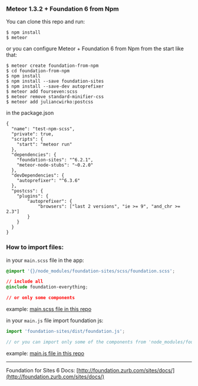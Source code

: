 ### Meteor 1.3.2 + Foundation 6 from Npm

You can clone this repo and run:

```
$ npm install
$ meteor
```

or you can configure Meteor + Foundation 6 from Npm from the start like that:

```
$ meteor create foundation-from-npm
$ cd foundation-from-npm
$ npm install
$ npm install --save foundation-sites
$ npm install --save-dev autoprefixer
$ meteor add fourseven:scss
$ meteor remove standard-minifier-css
$ meteor add juliancwirko:postcss
```

in the package.json
```
{
  "name": "test-npm-scss",
  "private": true,
  "scripts": {
    "start": "meteor run"
  },
  "dependencies": {
    "foundation-sites": "^6.2.1",
    "meteor-node-stubs": "~0.2.0"
  },
  "devDependencies": {
    "autoprefixer": "^6.3.6"
  },
  "postcss": {
    "plugins": {
        "autoprefixer": {
            "browsers": ["last 2 versions", "ie >= 9", "and_chr >= 2.3"]
        }
    }
  }
}
```

### How to import files:

in your `main.scss` file in the app:

```css
@import '{}/node_modules/foundation-sites/scss/foundation.scss';

// include all
@include foundation-everything;

// or only some components
```

example: [main.scss file in this repo](https://github.com/juliancwirko/meteor-npm-foundation-test/blob/master/client/main.scss)


in your `main.js` file import foundation js:

```javascript
import 'foundation-sites/dist/foundation.js';

// or you can import only some of the components from 'node_modules/foundation-sites/js'
```

example: [main.js file in this repo](https://github.com/juliancwirko/meteor-npm-foundation-test/blob/master/client/main.js#L7)



---

Foundation for Sites 6 Docs: [http://foundation.zurb.com/sites/docs/](http://foundation.zurb.com/sites/docs/)

